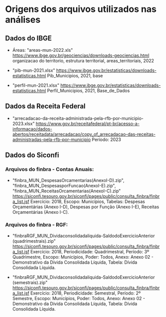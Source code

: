 # Origens dos arquivos utilizados nas análises

## Dados do IBGE

* Áreas: "areas-mun-2022.xls"
https://www.ibge.gov.br/geociencias/downloads-geociencias.html
organizacao do territorio, estrutura territorial, areas_territoriais, 2022

* "pib-mun-2021.xlsx"
https://www.ibge.gov.br/estatisticas/downloads-estatisticas.html
Pib_Municipios, 2021, base

* "perfil-mun-2021.xlsx"
https://www.ibge.gov.br/estatisticas/downloads-estatisticas.html
Perfil_Municipios, 2021, Base_de_Dados

## Dados da Receita Federal

* "arrecadacao-da-receita-administrada-pela-rfb-por-municipio-2023.xlsx"
https://www.gov.br/receitafederal/pt-br/acesso-a-informacao/dados-abertos/receitadata/arrecadacao/copy_of_arrecadacao-das-receitas-administradas-pela-rfb-por-municipio
Período: 2023

## Dados do Siconfi

### Arquivos do finbra - Contas Anuais:
* "finbra_MUN_DespesasOrcamentarias(AnexoI-D).zip", "finbra_MUN_DespesasporFuncao(AnexoI-E).zip", "finbra_MUN_ReceitasOrcamentarias(AnexoI-C).zip"
https://siconfi.tesouro.gov.br/siconfi/pages/public/consulta_finbra/finbra_list.jsf
Exercício: 2018, Escopo: Municípios, 
Tabelas: Despesas Orçamentárias (Anexo I-D), Despesas por Função (Anexo I-E), Receitas Orçamentárias (Anexo I-C).

### Arquivos do finbra - RGF:
* "finbraRGF_MUN_Dividaconsolidadaliquida-SaldodoExercicioAnterior (quadrimestrais).zip"
https://siconfi.tesouro.gov.br/siconfi/pages/public/consulta_finbra/finbra_list.jsf
Exercício: 2018, Periodicidade: Quadrimestral, Período: 3º Quadrimestre, Escopo: Municípios, Poder: Todos, Anexo: Anexo 02 - Demonstrativo da Dívida Consolidada Líquida, Tabela: Dívida Consolidada Líquida.

* "finbraRGF_MUN_Dividaconsolidadaliquida-SaldodoExercicioAnterior (semestrais).zip"
https://siconfi.tesouro.gov.br/siconfi/pages/public/consulta_finbra/finbra_list.jsf
Exercício: 2018, Periodicidade: Semestral, Período: 2º Semestre, Escopo: Municípios, Poder: Todos, Anexo: Anexo 02 - Demonstrativo da Dívida Consolidada Líquida, Tabela: Dívida Consolidada Líquida.




